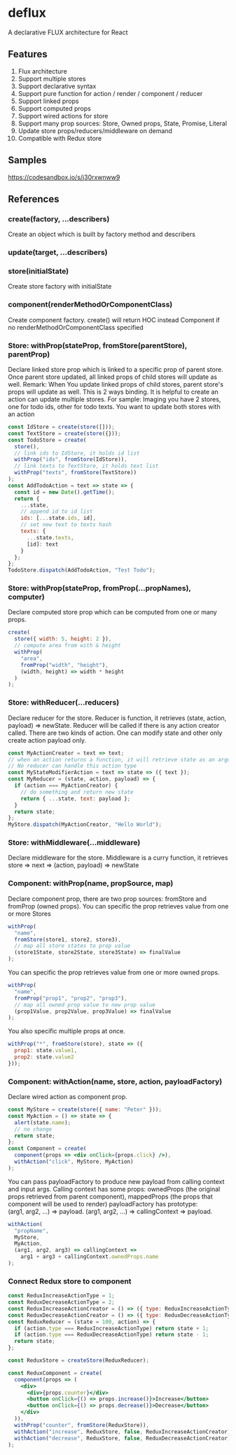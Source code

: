 # deflux

A declarative FLUX architecture for React

## Features

1.  Flux architecture
1.  Support multiple stores
1.  Support declarative syntax
1.  Support pure function for action / render / component / reducer
1.  Support linked props
1.  Support computed props
1.  Support wired actions for store
1.  Support many prop sources: Store, Owned props, State, Promise, Literal
1.  Update store props/reducers/middleware on demand
1.  Compatible with Redux store

## Samples

https://codesandbox.io/s/j30rxwnww9

## References

### create(factory, ...describers)

Create an object which is built by factory method and describers

### update(target, ...describers)

### store(initialState)

Create store factory with initialState

### component(renderMethodOrComponentClass)

Create component factory. create() will return HOC instead Component if no renderMethodOrComponentClass specified

### Store: withProp(stateProp, fromStore(parentStore), parentProp)

Declare linked store prop which is linked to a specific prop of parent store.
Once parent store updated, all linked props of child stores will update as well.
Remark: When You update linked props of child stores, parent store's props will update as well. This is 2 ways binding.
It is helpful to create an action can update multiple stores.
For sample: Imaging you have 2 stores, one for todo ids, other for todo texts. You want to update both stores with an action

```jsx harmony
const IdStore = create(store([]));
const TextStore = create(store({}));
const TodoStore = create(
  store(),
  // link ids to IdStore, it holds id list
  withProp("ids", fromStore(IdStore)),
  // link texts to TextStore, it holds text list
  withProp("texts", fromStore(TextStore))
);
const AddTodoAction = text => state => {
  const id = new Date().getTime();
  return {
    ...state,
    // append id to id list
    ids: [...state.ids, id],
    // set new text to texts hash
    texts: {
      ...state.texts,
      [id]: text
    }
  };
};
TodoStore.dispatch(AddTodoAction, "Test Todo");
```

### Store: withProp(stateProp, fromProp(...propNames), computer)

Declare computed store prop which can be computed from one or many props.

```jsx harmony
create(
  store({ width: 5, height: 2 }),
  // compute area from with & height
  withProp(
    "area",
    fromProp("width", "height"),
    (width, height) => width * height
  )
);
```

### Store: withReducer(...reducers)

Declare reducer for the store. Reducer is function, it retrieves (state, action, payload) => newState.
Reducer will be called if there is any action creator called.
There are two kinds of action. One can modify state and other only create action payload only.

```jsx harmony
const MyActionCreator = text => text;
// when an action returns a function, it will retrieve state as an argument and it becomes state modifier.
// No reducer can handle this action type
const MyStateModifierAction = text => state => ({ text });
const MyReducer = (state, action, payload) => {
  if (action === MyActionCreator) {
    // do something and return new state
    return { ...state, text: payload };
  }
  return state;
};
MyStore.dispatch(MyActionCreator, "Hello World");
```

### Store: withMiddleware(...middleware)

Declare middleware for the store. Middleware is a curry function, it retrieves store => next => (action, payload) => newState

### Component: withProp(name, propSource, map)

Declare component prop, there are two prop sources: fromStore and fromProp (owned props).
You can specific the prop retrieves value from one or more Stores

```jsx harmony
withProp(
  "name",
  fromStore(store1, store2, store3),
  // map all store states to prop value
  (store1State, store2State, store3State) => finalValue
);
```

You can specific the prop retrieves value from one or more owned props.

```jsx harmony
withProp(
  "name",
  fromProp("prop1", "prop2", "prop3"),
  // map all owned prop value to new prop value
  (prop1Value, prop2Value, prop3Value) => finalValue
);
```

You also specific multiple props at once.

```jsx harmony
withProp("*", fromStore(store), state => ({
  prop1: state.value1,
  prop2: state.value2
}));
```

### Component: withAction(name, store, action, payloadFactory)

Declare wired action as component prop.

```jsx harmony
const MyStore = create(store({ name: "Peter" }));
const MyAction = () => state => {
  alert(state.name);
  // no change
  return state;
};
const Component = create(
  component(props => <div onClick={props.click} />),
  withAction("click", MyStore, MyAction)
);
```

You can pass payloadFactory to produce new payload from calling context and input args.
Calling context has some props: ownedProps (the original props retrieved from parent component),
mappedProps (the props that component will be used to render)
payloadFactory has prototype:<br/>
(arg1, arg2, ...) => payload.
(arg1, arg2, ...) => callingContext => payload.

```jsx harmony
withAction(
  "propName",
  MyStore,
  MyAction,
  (arg1, arg2, arg3) => callingContext =>
    arg1 + arg3 + callingContext.ownedProps.name
);
```

### Connect Redux store to component

```jsx harmony
const ReduxIncreaseActionType = 1;
const ReduxDecreaseActionType = 2;
const ReduxIncreaseActionCreator = () => ({ type: ReduxIncreaseActionType });
const ReduxDecreaseActionCreator = () => ({ type: ReduxDecreaseActionType });
const ReduxReducer = (state = 100, action) => {
  if (action.type === ReduxIncreaseActionType) return state + 1;
  if (action.type === ReduxDecreaseActionType) return state - 1;
  return state;
};

const ReduxStore = createStore(ReduxReducer);

const ReduxComponent = create(
  component(props => (
    <div>
      <div>{props.counter}</div>
      <button onClick={() => props.increase()}>Increase</button>
      <button onClick={() => props.decrease()}>Decrease</button>
    </div>
  )),
  withProp("counter", fromStore(ReduxStore)),
  withAction("increase", ReduxStore, false, ReduxIncreaseActionCreator),
  withAction("decrease", ReduxStore, false, ReduxDecreaseActionCreator)
);
```
